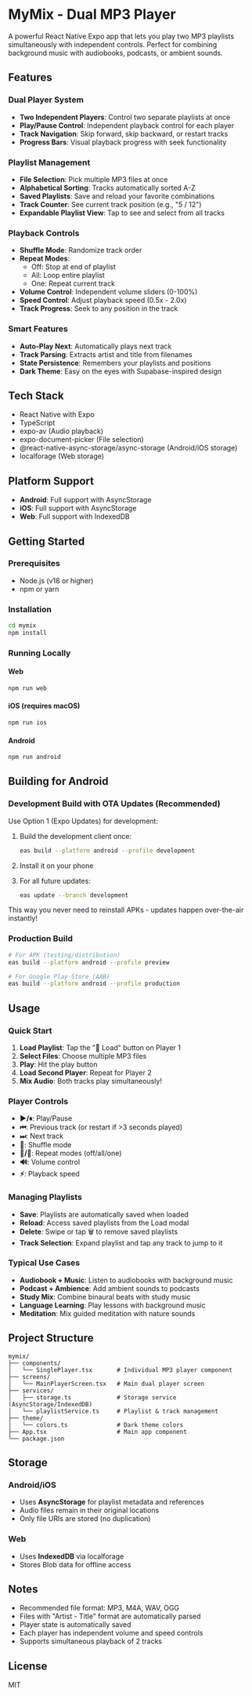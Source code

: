 # MyMix - Dual MP3 Player

A powerful React Native Expo app that lets you play two MP3 playlists simultaneously with independent controls. Perfect for combining background music with audiobooks, podcasts, or ambient sounds.

## Features

### Dual Player System
- **Two Independent Players**: Control two separate playlists at once
- **Play/Pause Control**: Independent playback control for each player
- **Track Navigation**: Skip forward, skip backward, or restart tracks
- **Progress Bars**: Visual playback progress with seek functionality

### Playlist Management
- **File Selection**: Pick multiple MP3 files at once
- **Alphabetical Sorting**: Tracks automatically sorted A-Z
- **Saved Playlists**: Save and reload your favorite combinations
- **Track Counter**: See current track position (e.g., "5 / 12")
- **Expandable Playlist View**: Tap to see and select from all tracks

### Playback Controls
- **Shuffle Mode**: Randomize track order
- **Repeat Modes**:
  - Off: Stop at end of playlist
  - All: Loop entire playlist
  - One: Repeat current track
- **Volume Control**: Independent volume sliders (0-100%)
- **Speed Control**: Adjust playback speed (0.5x - 2.0x)
- **Track Progress**: Seek to any position in the track

### Smart Features
- **Auto-Play Next**: Automatically plays next track
- **Track Parsing**: Extracts artist and title from filenames
- **State Persistence**: Remembers your playlists and positions
- **Dark Theme**: Easy on the eyes with Supabase-inspired design

## Tech Stack

- React Native with Expo
- TypeScript
- expo-av (Audio playback)
- expo-document-picker (File selection)
- @react-native-async-storage/async-storage (Android/iOS storage)
- localforage (Web storage)

## Platform Support

- **Android**: Full support with AsyncStorage
- **iOS**: Full support with AsyncStorage
- **Web**: Full support with IndexedDB

## Getting Started

### Prerequisites

- Node.js (v18 or higher)
- npm or yarn

### Installation

```bash
cd mymix
npm install
```

### Running Locally

#### Web
```bash
npm run web
```

#### iOS (requires macOS)
```bash
npm run ios
```

#### Android
```bash
npm run android
```

## Building for Android

### Development Build with OTA Updates (Recommended)

Use Option 1 (Expo Updates) for development:

1. Build the development client once:
   ```bash
   eas build --platform android --profile development
   ```

2. Install it on your phone

3. For all future updates:
   ```bash
   eas update --branch development
   ```

This way you never need to reinstall APKs - updates happen over-the-air instantly!

### Production Build

```bash
# For APK (testing/distribution)
eas build --platform android --profile preview

# For Google Play Store (AAB)
eas build --platform android --profile production
```

## Usage

### Quick Start

1. **Load Playlist**: Tap the "📁 Load" button on Player 1
2. **Select Files**: Choose multiple MP3 files
3. **Play**: Hit the play button
4. **Load Second Player**: Repeat for Player 2
5. **Mix Audio**: Both tracks play simultaneously!

### Player Controls

- **▶/⏸**: Play/Pause
- **⏮**: Previous track (or restart if >3 seconds played)
- **⏭**: Next track
- **🔀**: Shuffle mode
- **🔁/🔂**: Repeat modes (off/all/one)
- **🔊**: Volume control
- **⚡**: Playback speed

### Managing Playlists

- **Save**: Playlists are automatically saved when loaded
- **Reload**: Access saved playlists from the Load modal
- **Delete**: Swipe or tap 🗑 to remove saved playlists
- **Track Selection**: Expand playlist and tap any track to jump to it

### Typical Use Cases

- **Audiobook + Music**: Listen to audiobooks with background music
- **Podcast + Ambience**: Add ambient sounds to podcasts
- **Study Mix**: Combine binaural beats with study music
- **Language Learning**: Play lessons with background music
- **Meditation**: Mix guided meditation with nature sounds

## Project Structure

```
mymix/
├── components/
│   └── SinglePlayer.tsx       # Individual MP3 player component
├── screens/
│   └── MainPlayerScreen.tsx   # Main dual player screen
├── services/
│   ├── storage.ts             # Storage service (AsyncStorage/IndexedDB)
│   └── playlistService.ts     # Playlist & track management
├── theme/
│   └── colors.ts              # Dark theme colors
├── App.tsx                    # Main app component
└── package.json
```

## Storage

### Android/iOS
- Uses **AsyncStorage** for playlist metadata and references
- Audio files remain in their original locations
- Only file URIs are stored (no duplication)

### Web
- Uses **IndexedDB** via localforage
- Stores Blob data for offline access

## Notes

- Recommended file format: MP3, M4A, WAV, OGG
- Files with "Artist - Title" format are automatically parsed
- Player state is automatically saved
- Each player has independent volume and speed controls
- Supports simultaneous playback of 2 tracks

## License

MIT

